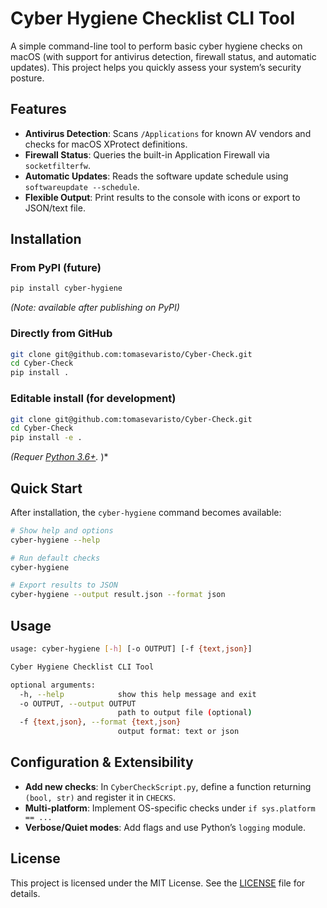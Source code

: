 # Cyber Hygiene Checklist CLI Tool

A simple command-line tool to perform basic cyber hygiene checks on macOS (with support for antivirus detection, firewall status, and automatic updates). This project helps you quickly assess your system’s security posture.

## Features

- **Antivirus Detection**: Scans `/Applications` for known AV vendors and checks for macOS XProtect definitions.
- **Firewall Status**: Queries the built-in Application Firewall via `socketfilterfw`.
- **Automatic Updates**: Reads the software update schedule using `softwareupdate --schedule`.
- **Flexible Output**: Print results to the console with icons or export to JSON/text file.

## Installation

### From PyPI (future)

```bash
pip install cyber-hygiene
```

*(Note: available after publishing on PyPI)*

### Directly from GitHub

```bash
git clone git@github.com:tomasevaristo/Cyber-Check.git
cd Cyber-Check
pip install .
```

### Editable install (for development)

```bash
git clone git@github.com:tomasevaristo/Cyber-Check.git
cd Cyber-Check
pip install -e .
```

*(Requer [Python 3.6+](https://www.python.org/).* )*

## Quick Start

After installation, the `cyber-hygiene` command becomes available:

```bash
# Show help and options
cyber-hygiene --help

# Run default checks
cyber-hygiene

# Export results to JSON
cyber-hygiene --output result.json --format json
```

## Usage

```bash
usage: cyber-hygiene [-h] [-o OUTPUT] [-f {text,json}]

Cyber Hygiene Checklist CLI Tool

optional arguments:
  -h, --help            show this help message and exit
  -o OUTPUT, --output OUTPUT
                        path to output file (optional)
  -f {text,json}, --format {text,json}
                        output format: text or json
```

## Configuration & Extensibility

- **Add new checks**: In `CyberCheckScript.py`, define a function returning `(bool, str)` and register it in `CHECKS`.
- **Multi-platform**: Implement OS-specific checks under `if sys.platform == ...`
- **Verbose/Quiet modes**: Add flags and use Python’s `logging` module.

## License

This project is licensed under the MIT License. See the [LICENSE](/LICENSE) file for details.


